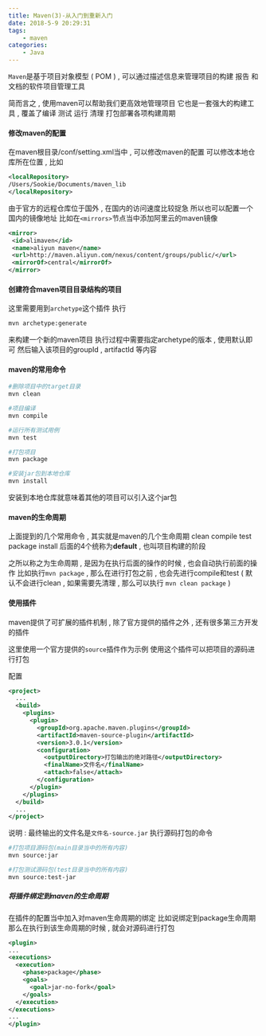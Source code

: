 ```yaml
---
title: Maven(3)-从入门到重新入门
date: 2018-5-9 20:29:31
tags: 
	- maven
categories: 
	- Java
---
```


`Maven`是基于项目对象模型 ( POM ) , 可以通过描述信息来管理项目的构建 报告 和文档的软件项目管理工具

简而言之 , 使用maven可以帮助我们更高效地管理项目
它也是一套强大的构建工具 , 覆盖了编译 测试 运行 清理 打包部署各项构建周期 
<!-- more -->
#### 修改maven的配置
在maven根目录/conf/setting.xml当中 , 可以修改maven的配置
可以修改本地仓库所在位置 , 比如
```xml
<localRepository>
/Users/Sookie/Documents/maven_lib
</localRepository>
```
由于官方的远程仓库位于国外 , 在国内的访问速度比较捉急
所以也可以配置一个国内的镜像地址
比如在`<mirrors>`节点当中添加阿里云的maven镜像
```xml
<mirror>
 <id>alimaven</id>
 <name>aliyun maven</name>
 <url>http://maven.aliyun.com/nexus/content/groups/public/</url>
 <mirrorOf>central</mirrorOf>
</mirror>
```

#### 创建符合maven项目目录结构的项目
这里需要用到`archetype`这个插件
执行
```bash
mvn archetype:generate
```
来构建一个新的maven项目
执行过程中需要指定archetype的版本 , 使用默认即可
然后输入该项目的groupId , artifactId 等内容

#### maven的常用命令
```bash
#删除项目中的target目录
mvn clean

#项目编译
mvn compile

#运行所有测试用例
mvn test

#打包项目
mvn package

#安装jar包到本地仓库
mvn install
```
安装到本地仓库就意味着其他的项目可以引入这个jar包

#### maven的生命周期
上面提到的几个常用命令 , 其实就是maven的几个生命周期
clean compile test package install
后面的4个统称为**default** , 也叫项目构建的阶段

之所以称之为生命周期 , 是因为在执行后面的操作的时候 , 也会自动执行前面的操作
比如执行`mvn package` , 那么在进行打包之前 , 也会先进行compile和test ( 默认不会进行clean , 如果需要先清理 , 那么可以执行 `mvn clean package` ) 

#### 使用插件
maven提供了可扩展的插件机制 , 除了官方提供的插件之外 , 还有很多第三方开发的插件

这里使用一个官方提供的`source`插件作为示例
使用这个插件可以把项目的源码进行打包

配置
```xml
<project>
  ...
  <build>
    <plugins>
      <plugin>
        <groupId>org.apache.maven.plugins</groupId>
        <artifactId>maven-source-plugin</artifactId>
        <version>3.0.1</version>
        <configuration>
          <outputDirectory>打包输出的绝对路径</outputDirectory>
          <finalName>文件名</finalName>
          <attach>false</attach>
        </configuration>
      </plugin>
    </plugins>
  </build>
  ...
</project>
```
说明 : 最终输出的文件名是`文件名-source.jar`
执行源码打包的命令

```bash
#打包项目源码包(main目录当中的所有内容)
mvn source:jar

#打包测试源码包(test目录当中的所有内容)
mvn source:test-jar
```

##### 将插件绑定到maven的生命周期
在插件的配置当中加入对maven生命周期的绑定
比如说绑定到package生命周期
那么在执行到该生命周期的时候 , 就会对源码进行打包
```xml
<plugin>
...
<executions>
  <execution>
    <phase>package</phase>
    <goals>
      <goal>jar-no-fork</goal>
    </goals>
  </execution>
</executions>
...
</plugin>
```
